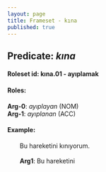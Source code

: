 ```yaml
---
layout: page
title: Frameset - kına
published: true
---
```

<h2>Predicate: <i>kına</i></h2>
<h4>Roleset id: kına.01 - ayıplamak<br>
<h4>Roles:</h4>
<b>Arg-0</b>: <i>ayıplayan</i>  (NOM) <br>
<b>Arg-1</b>: <i>ayıplanan</i>  (ACC) <br>
<h4>Example:</h4>
&emsp;&emsp;Bu hareketini kınıyorum.<br><br>
&emsp;&emsp;<b>Arg1</b>:  Bu hareketini<br>

